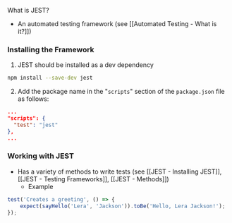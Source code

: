 What is JEST? 
* An automated testing framework (see [[Automated Testing - What is it?]])

### Installing the Framework
1) JEST should be installed as a dev dependency 
```bash
npm install --save-dev jest
```

2) Add the package name in the "`scripts`" section of the `package.json` file as follows:
```json
...
"scripts": {
  "test": "jest"
},
... 
```

### Working with JEST
* Has a variety of methods to write tests (see [[JEST - Installing JEST]], [[JEST - Testing Frameworks]], [[JEST - Methods]])
	* Example
```js
test('Creates a greeting', () => {
	expect(sayHello('Lera', 'Jackson')).toBe('Hello, Lera Jackson!');
}); 
```

